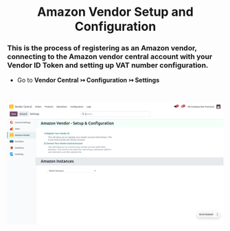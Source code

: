 <h1 align="center"><strong> Amazon Vendor Setup and Configuration </strong></h1>


### This is the process of registering as an Amazon vendor, connecting to the Amazon vendor central account with your Vendor ID Token and setting up VAT number configuration.

* Go to **Vendor Central ↣ Configuration ↣ Settings**

<br/>

<div align="center">

![](./images/VC-1.png)
</div>

<br/>
